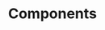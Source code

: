 ---
title: Components
tags: ["components", "parts", "elements", "modules", "building", "pieces", "constituents"]
icon: components
svg: '<svg xmlns="http://www.w3.org/2000/svg" width="24" height="24" fill="none" viewBox="0 0 24 24" stroke-width="1.5" stroke-linecap="round" stroke-linejoin="round" stroke="currentColor"><path d="M8.85 6.15 12 3l3.15 3.15L12 9.3zm5.85 6.3 3.15-3.15L21 12.45l-3.15 3.15zm-5.85 5.4L12 14.7l3.15 3.15L12 21zM3 12l3.15-3.15L9.3 12l-3.15 3.15z"/></svg>'
---